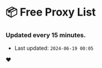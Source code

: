 # :package: Free Proxy List
### Updated every 15 minutes.

- Last updated: `2024-06-19 00:05`

:heart:
